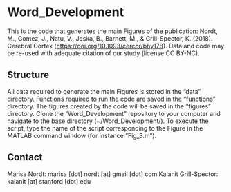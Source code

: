 # Word_Development

This is the code that generates the main Figures of the publication: Nordt, M., Gomez, J., Natu, V., Jeska, B., Barnett, M., & Grill-Spector, K. (2018). Cerebral Cortex (https://doi.org/10.1093/cercor/bhy178). Data and code may be re-used with adequate citation of our study (license CC BY-NC).



## Structure
All data required to generate the main Figures is stored in the “data” directory. Functions required to run the code are saved in the “functions” directory. The figures created by the code will be saved in the “figures” directory.
Clone the “Word_Development” repository to your computer and navigate to the base directory (~/Word_Development/). To execute the script, type the name of the script corresponding to the Figure in the MATLAB command window (for instance “Fig_3.m”).


## Contact
Marisa Nordt:  marisa [dot] nordt [at] gmail [dot] com
Kalanit Grill-Spector: kalanit [at] stanford [dot] edu
